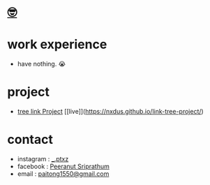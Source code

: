 <h1><a href="#" target="_blank" title="hi, i'm Paitong">🤓</a></h1>

# work experience
- have nothing. 😭

# project
- [tree link Project](https://github.com/Nxdus/link-tree-project) [\[live]\](https://nxdus.github.io/link-tree-project/)

# contact
- instagram : [_.ptxz](https://www.instagram.com/_.ptxz/)
- facebook : [Peeranut Sriprathum](https://fb.me/peeranutSriprathumZ/)
- email : [paitong1550@gmail.com](mailto:paitong1550@gmail.com)
